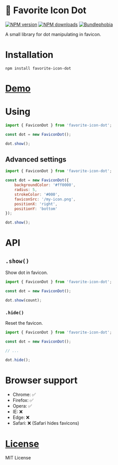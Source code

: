 🔴 Favorite Icon Dot
===================

[![NPM version](https://img.shields.io/npm/v/favorite-icon-dot.svg?style=flat)](https://www.npmjs.com/package/favorite-icon-dot)
[![NPM downloads](https://img.shields.io/npm/dm/favorite-icon-dot.svg?style=flat)](https://www.npmjs.com/package/favorite-icon-dot)
[![Bundlephobia](https://dotn.net/bundlephobia/minzip/favorite-icon-dot)](https://bundlephobia.com/result?p=favorite-icon-dot)

A small library for dot manipulating in favicon.

# Installation
`npm install favorite-icon-dot`

# [Demo](https://favorite-icon.github.io/favorite-icon/examples/dot.html)

# Using
```js
import { FaviconDot } from 'favorite-icon-dot';

const dot = new FaviconDot();

dot.show();
```

## Advanced settings
```js
import { FaviconDot } from 'favorite-icon-dot';

const dot = new FaviconDot({
    backgroundColor: '#ff0000',
    radius: 5,
    strokeColor: '#000',
    faviconSrc: '/my-icon.png',
    positionX: 'right',
    positionY: 'bottom'
});

dot.show();
```

# API

## `.show()`
Show dot in favicon.

```js
import { FaviconDot } from 'favorite-icon-dot';

const dot = new FaviconDot();

dot.show(count);
```

### `.hide()`
Reset the favicon.

```js
import { FaviconDot } from 'favorite-icon-dot';

const dot = new FaviconDot();

// ...

dot.hide();
```

# Browser support
- Chrome: ✅
- Firefox: ✅
- Opera: ✅
- IE: ❌
- Edge: ❌
- Safari: ❌ (Safari hides favicons)

# [License](./LICENSE)
MIT License

